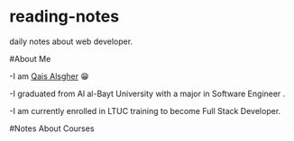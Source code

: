# reading-notes
daily notes about web developer.

#About Me 

-I am [Qais Alsgher](https://github.com/qais-alsgher) 😁

-I graduated from Al al-Bayt University with a major in Software Engineer .

-I am currently enrolled in LTUC training to become Full Stack Developer.


#Notes About Courses


